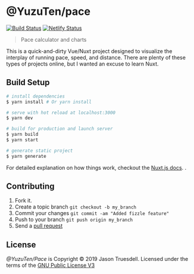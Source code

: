 # @YuzuTen/pace

[![Build Status](https://travis-ci.com/JasonTrue/pace.svg?branch=master)](https://travis-ci.com/JasonTrue/pace)
[![Netlify Status](https://api.netlify.com/api/v1/badges/4e66b9a8-d072-4635-9281-4f633e96f3cc/deploy-status)](https://app.netlify.com/sites/amazing-davinci-46d165/deploys)

> Pace calculator and charts

This is a quick-and-dirty Vue/Nuxt project designed to visualize the
interplay of running pace, speed, and distance. There are plenty of these
types of projects online, but I wanted an excuse to learn Nuxt.

## Build Setup

``` bash
# install dependencies
$ yarn install # Or yarn install

# serve with hot reload at localhost:3000
$ yarn dev

# build for production and launch server
$ yarn build
$ yarn start

# generate static project
$ yarn generate
```

For detailed explanation on how things work, checkout the [Nuxt.js docs](https://github.com/nuxt/nuxt.js).
.

## Contributing

1. Fork it.
2. Create a topic branch `git checkout -b my_branch`
3. Commit your changes `git commit -am "Added fizzle feature"`
4. Push to your branch `git push origin my_branch`
5. Send a [pull request](https://github.com/JasonTrue/pace/pulls)

## License

*@YuzuTen/Pace* is Copyright &copy; 2019 Jason Truesdell. Licensed under the 
terms of the [GNU Public License V3](LICENSE.txt)
